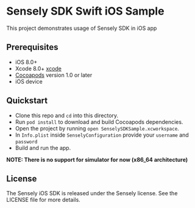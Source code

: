 # Sensely SDK Swift iOS Sample

This project demonstrates usage of Sensely SDK in iOS app

## Prerequisites
- iOS 8.0+
- Xcode 8.0+ [xcode]
- [Cocoapods][cocoapods] version 1.0 or later
- iOS device


## Quickstart

- Clone this repo and `cd` into this directory.
- Run `pod install` to download and build Cocoapods dependencies.
- Open the project by running `open SenselySDKSample.xcworkspace`.
- In `Info.plist` inside `SenselyConfiguration` provide your `username` and `password` 
- Build and run the app.

__NOTE: There is no support for simulator for now (x86_64 architecture)__

## License

The Sensely iOS SDK is released under the Sensely license. See the LICENSE file for more details.


[cocoapods]: https://cocoapods.org/
[xcode]: https://developer.apple.com/xcode/
